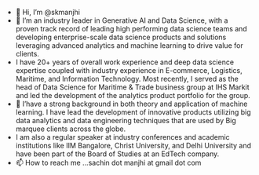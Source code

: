 - 👋 Hi, I’m @skmanjhi
- 👀 I’m an industry leader in Generative AI and Data Science, with a proven track record of leading high performing data science teams and developing enterprise-scale data science products and solutions leveraging advanced analytics and machine learning to drive value for clients.
- I have 20+ years of overall work experience and deep data science expertise coupled with industry experience in E-commerce, Logistics, Maritime, and Information Technology. Most recently, I served as the head of Data Science for Maritime & Trade business group at IHS Markit and led the development of the analytics product portfolio for the group.  
- 🌱 I’have a strong background in both theory and application of machine learning. I have lead the development of innovative products utilizing big data analytics and data engineering techniques that are used by Big marquee clients across the globe.
- I am also a regular speaker at industry conferences and academic institutions like IIM Bangalore, Christ University, and Delhi University and have been part of the Board of Studies at an EdTech company. 
- 📫 How to reach me ...sachin dot manjhi at gmail dot com
<!---
skmanjhi/skmanjhi is a ✨ special ✨ repository because its `README.md` (this file) appears on your GitHub profile.
You can click the Preview link to take a look at your changes.
--->
